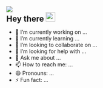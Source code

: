 <img src="https://readme-typing-svg.herokuapp.com?size=34&width=620&lines=Hi%2C+I'm+Dimitris;A+passionate+Web+Developer++" />

<h2 style="margin: 0;">Hey there <img src="https://media.giphy.com/media/hvRJCLFzcasrR4ia7z/giphy.gif" width="25px" /></h2>

- 🔭 I’m currently working on ...
- 🌱 I’m currently learning ...
- 👯 I’m looking to collaborate on ...
- 🤔 I’m looking for help with ...
- 💬 Ask me about ...
- 📫 How to reach me: ...
- 😄 Pronouns: ...
- ⚡ Fun fact: ...
